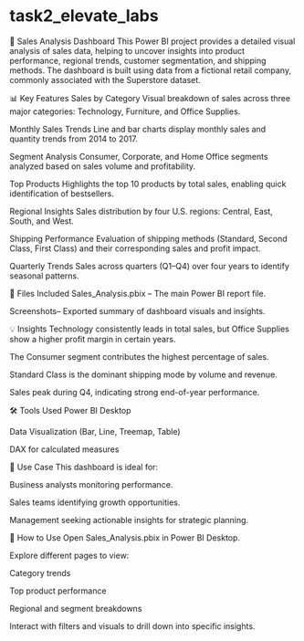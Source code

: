 # task2_elevate_labs
🧾 Sales Analysis Dashboard
This Power BI project provides a detailed visual analysis of sales data, helping to uncover insights into product performance, regional trends, customer segmentation, and shipping methods. The dashboard is built using data from a fictional retail company, commonly associated with the Superstore dataset.

📊 Key Features
Sales by Category
Visual breakdown of sales across three major categories: Technology, Furniture, and Office Supplies.

Monthly Sales Trends
Line and bar charts display monthly sales and quantity trends from 2014 to 2017.

Segment Analysis
Consumer, Corporate, and Home Office segments analyzed based on sales volume and profitability.

Top Products
Highlights the top 10 products by total sales, enabling quick identification of bestsellers.

Regional Insights
Sales distribution by four U.S. regions: Central, East, South, and West.

Shipping Performance
Evaluation of shipping methods (Standard, Second Class, First Class) and their corresponding sales and profit impact.

Quarterly Trends
Sales across quarters (Q1–Q4) over four years to identify seasonal patterns.

📁 Files Included
Sales_Analysis.pbix – The main Power BI report file.

Screenshots– Exported summary of dashboard visuals and insights.

💡 Insights
Technology consistently leads in total sales, but Office Supplies show a higher profit margin in certain years.

The Consumer segment contributes the highest percentage of sales.

Standard Class is the dominant shipping mode by volume and revenue.

Sales peak during Q4, indicating strong end-of-year performance.

🛠️ Tools Used
Power BI Desktop

Data Visualization (Bar, Line, Treemap, Table)

DAX for calculated measures

🧠 Use Case
This dashboard is ideal for:

Business analysts monitoring performance.

Sales teams identifying growth opportunities.

Management seeking actionable insights for strategic planning.

🚀 How to Use
Open Sales_Analysis.pbix in Power BI Desktop.

Explore different pages to view:

Category trends

Top product performance

Regional and segment breakdowns

Interact with filters and visuals to drill down into specific insights.
